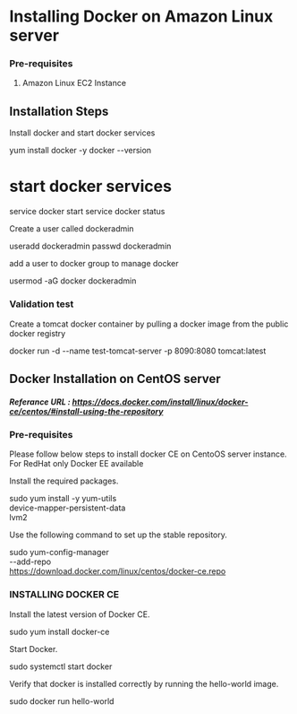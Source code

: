 # Installing Docker on Amazon Linux server

### Pre-requisites
1. Amazon Linux EC2 Instance

## Installation Steps

Install docker and start docker services

   yum install docker -y
   docker --version 
   
   # start docker services
   service docker start
   service docker status
 
Create a user called dockeradmin

   useradd dockeradmin
   passwd dockeradmin

add a user to docker group to manage docker 

   usermod -aG docker dockeradmin

### Validation test
Create a tomcat docker container by pulling a docker image from the public docker registry

   docker run -d --name test-tomcat-server -p 8090:8080 tomcat:latest


## Docker Installation on CentOS server
##### Referance URL : https://docs.docker.com/install/linux/docker-ce/centos/#install-using-the-repository
### Pre-requisites

Please follow below steps to install docker CE on CentoOS server instance. For RedHat only Docker EE available 

Install the required packages.

   sudo yum install -y yum-utils \
   device-mapper-persistent-data \
   lvm2
  
Use the following command to set up the stable repository.
  
   sudo yum-config-manager \
   --add-repo \
   https://download.docker.com/linux/centos/docker-ce.repo


### INSTALLING DOCKER CE

Install the latest version of Docker CE.

   sudo yum install docker-ce

Start Docker.
 
   sudo systemctl start docker


Verify that docker is installed correctly by running the hello-world image.

   sudo docker run hello-world

